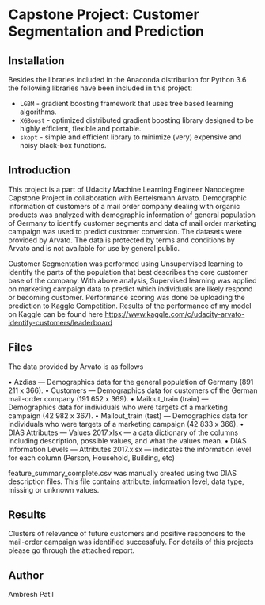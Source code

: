 # Capstone Project: Customer Segmentation and Prediction


## Installation <a name="installation"></a>
Besides the libraries included in the Anaconda distribution for Python 3.6 the following libraries have been included in this project:
* `LGBM` -  gradient boosting framework that uses tree based learning algorithms.
* `XGBoost` - optimized distributed gradient boosting library designed to be highly efficient, flexible and portable.
* `skopt` - simple and efficient library to minimize (very) expensive and noisy black-box functions.

## Introduction <a name="introduction"></a>
This project is a part of Udacity Machine Learning Engineer Nanodegree Capstone Project in collaboration with Bertelsmann Arvato. Demographic information of customers of a mail order company dealing with organic products was analyzed with demographic information of general population of Germany to identify customer segments and data of mail order marketing campaign was used to predict customer conversion. The datasets were provided by Arvato. The data is protected by terms and conditions by Arvato and is not available for use by general public.

Customer Segmentation was performed using Unsupervised learning to identify the parts of the population that best describes the core customer base of the company.
With above analysis, Supervised learning was applied on marketing campaign data to predict which individuals are likely respond or becoming customer. Performance scoring was done be uploading the prediction to Kaggle Competition.
Results of the performance of my model on Kaggle can be found here
https://www.kaggle.com/c/udacity-arvato-identify-customers/leaderboard


## Files <a name="files"></a>
The data provided by Arvato is as follows

• Azdias — Demographics data for the general population of Germany (891 211 x 366).
• Customers — Demographics data for customers of the German mail-order company (191 652 x 369).
• Mailout_train (train) — Demographics data for individuals who were targets of a marketing campaign (42 982 x 367).
• Mailout_train (test) — Demographics data for individuals who were targets of a marketing campaign (42 833 x 366).
• DIAS Attributes — Values 2017.xlsx — a data dictionary of the columns including description, possible values, and what the values mean.
• DIAS Information Levels — Attributes 2017.xlsx — indicates the information level for each column (Person, Household, Building, etc)

feature_summary_complete.csv was manually created using two DIAS description files. This file contains attribute, information level, data type, missing or unknown values.


## Results <a name="results"></a>
Clusters of relevance of future customers and positive responders to the mail-order campaign was identified successfuly.
For details of this projects please go through the attached report.

## Author
Ambresh Patil
